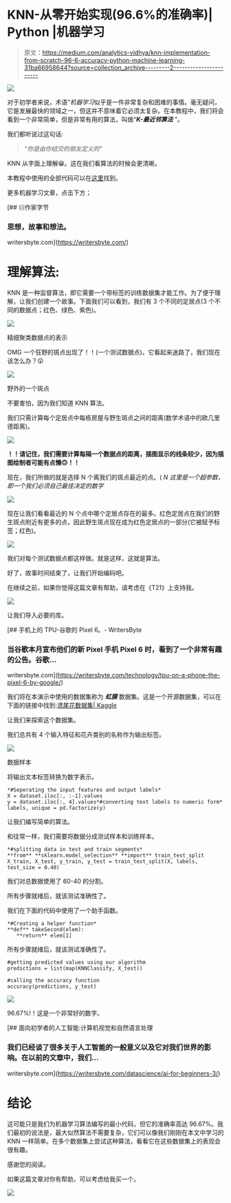 # KNN-从零开始实现(96.6%的准确率)| Python |机器学习

> 原文：<https://medium.com/analytics-vidhya/knn-implementation-from-scratch-96-6-accuracy-python-machine-learning-31ba66958644?source=collection_archive---------2----------------------->

![](img/8294499e329726dc6734c48a0c6b1e32.png)

对于初学者来说，术语“*机器学习*似乎是一件非常复杂和困难的事情。毫无疑问，它是发展最快的领域之一，但这并不意味着它必须太复杂。在本教程中，我们将会看到一个非常简单，但是非常有用的算法，叫做“***K-最近邻算法*** ”。

我们都听说过这句话:

> *“你是由你结交的朋友定义的”*

KNN 从字面上理解😁。这在我们看算法的时候会更清晰。

本教程中使用的全部代码可以在[这里](https://github.com/Moosa-Ali/KNN-Implementation.git)找到。

更多机器学习文章，点击下方；

[](https://writersbyte.com/) [## ▤作家字节

### 思想，故事和想法。

writersbyte.com](https://writersbyte.com/) 

# **理解算法:**

KNN 是一种监督算法，即它需要一个带标签的训练数据集才能工作。为了便于理解，让我们创建一个故事。下面我们可以看到，我们有 3 个不同的定居点(3 个不同的数据点；红色、绿色、紫色)。

![](img/ccc47d5aedd37de9f83c19a009a0b298.png)

精细聚类数据点的表示

OMG 一个狂野的斑点出现了！！(一个测试数据点)。它看起来迷路了，我们现在该怎么办？😲

![](img/b477a8ba6f71f02b8cfe69f1ef8c81e1.png)

野外的一个斑点

不要害怕，因为我们知道 KNN 算法。

我们只需计算每个定居点中每栋房屋与野生斑点之间的距离(数学术语中的欧几里德距离)。

![](img/59479b8459229eb82cfa58e7ff84949b.png)

**！！请记住，我们需要计算每隔一个数据点的距离，插图显示的线条较少，因为插图绘制者可能有点懒🙃！！**

现在，我们所做的就是选择 N 个离我们的斑点最近的点。( *N 这里是一个超参数，即一个我们必须自己最佳决定的数字*

![](img/715b0a282a53cc8b148ffba8cd437873.png)

现在让我们看看最近的 N 个点中哪个定居点存在的最多。红色定居点在我们的野生斑点附近有更多的点，因此野生斑点现在成为红色定居点的一部分(它被赋予标签；红色)。

![](img/774018140bde61ad2b4d4de802b9b185.png)

我们对每个测试数据点都这样做。就是这样，这就是算法。

好了，故事时间结束了，让我们开始编码吧。

在继续之前，如果你觉得这篇文章有帮助，请考虑在《T21》上支持我。

[![](img/a9b75b9a2d9b6bf73b23151d0a95f04f.png)](http://ko-fi.com/moosaali9906)

让我们导入必要的库。

[](https://writersbyte.com/technology/tpu-on-a-phone-the-pixel-6-by-google/) [## 手机上的 TPU-谷歌的 Pixel 6。- WritersByte

### 当谷歌本月宣布他们的新 Pixel 手机 Pixel 6 时，看到了一个非常有趣的公告。谷歌…

writersbyte.com](https://writersbyte.com/technology/tpu-on-a-phone-the-pixel-6-by-google/) 

我们将在本演示中使用的数据集称为 ***虹膜*** 数据集。这是一个开源数据集，可以在下面的链接中找到:[鸢尾花数据集| Kaggle](https://www.kaggle.com/arshid/iris-flower-dataset)

让我们来探索这个数据集。

我们总共有 4 个输入特征和花卉类别的名称作为输出标签。

![](img/fc235f83eb0e94d7a865d9ee786c2b8e.png)

数据样本

将输出文本标签转换为数字表示。

```
*#Seperating the input features and output labels*
X = dataset.iloc[:, :-1].values
y = dataset.iloc[:, 4].values*#converting text labels to numeric form*
labels, unique = pd.factorize(y)
```

让我们编写简单的算法。

和往常一样，我们需要将数据分成测试样本和训练样本。

```
*#splitting data in test and train segments*
**from** **sklearn.model_selection** **import** train_test_split
X_train, X_test, y_train, y_test = train_test_split(X, labels, test_size = 0.40)
```

我们对总数据使用了 60-40 的分割。

所有步骤就绪后，就该测试准确性了。

我们在下面的代码中使用了一个助手函数。

```
*#Creating a helper function* 
**def** takeSecond(elem):     
   **return** elem[1]
```

所有步骤就绪后，就该测试准确性了。

```
#getting predicted values using our algorithm
predictions = list(map(KNNClassify, X_test))
```

```
#calling the accuracy function
accuracy(predictions, y_test)
```

![](img/a610f797cda51e91a63bb50f1bd15c2c.png)

96.67%!！这是一个非常好的数字。

[](https://writersbyte.com/datascience/ai-for-beginners-3/) [## 面向初学者的人工智能:计算机视觉和自然语言处理

### 我们已经谈了很多关于人工智能的一般意义以及它对我们世界的影响。在以前的文章中，我们…

writersbyte.com](https://writersbyte.com/datascience/ai-for-beginners-3/) 

# **结论**

这可能只是我们为机器学习算法编写的最小代码，但它的准确率高达 96.67%。我们最初的说法是，最大似然算法不需要复杂，它们可以像我们刚刚在本文中学习的 KNN 一样简单。在多个数据集上尝试这种算法，看看它在这些数据集上的表现会很有趣。

感谢您的阅读。

如果这篇文章对你有帮助，可以考虑给我买一个。

[![](img/a9b75b9a2d9b6bf73b23151d0a95f04f.png)](http://ko-fi.com/moosaali9906)